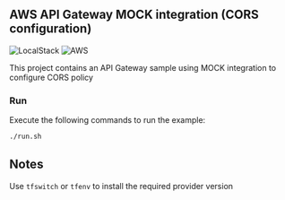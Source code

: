 ## AWS API Gateway MOCK integration (CORS configuration)

![LocalStack](https://img.shields.io/static/v1?label=Works&message=@LocalStack&color=purple)
![AWS](https://img.shields.io/static/v1?label=Works&message=@AWS&color=orange)

This project contains an API Gateway sample using MOCK integration to configure CORS policy 

### Run

Execute the following commands to run the example:

```bash
./run.sh
```

## Notes

Use `tfswitch` or `tfenv` to install the required provider version

